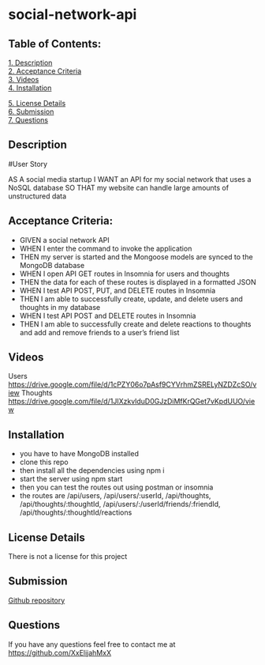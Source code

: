 # social-network-api

 ## Table of Contents:  
[1. Description](#Description)  
[2. Acceptance Criteria](#Acceptance-Criteria)  
[3. Videos](#Videos)  
[4. Installation](#Installation)

[5. License Details](#License-Details)  
[6. Submission](#Submission)   
[7. Questions](#Questions)  

## Description
#User Story

AS A social media startup
I WANT an API for my social network that uses a NoSQL database
SO THAT my website can handle large amounts of unstructured data

## Acceptance Criteria:
- GIVEN a social network API
- WHEN I enter the command to invoke the application
- THEN my server is started and the Mongoose models are synced to the MongoDB database
- WHEN I open API GET routes in Insomnia for users and thoughts
- THEN the data for each of these routes is displayed in a formatted JSON
- WHEN I test API POST, PUT, and DELETE routes in Insomnia
- THEN I am able to successfully create, update, and delete users and thoughts in my database
- WHEN I test API POST and DELETE routes in Insomnia
- THEN I am able to successfully create and delete reactions to thoughts and add and remove friends to a user’s friend list

## Videos
Users
https://drive.google.com/file/d/1cPZY06o7pAsf9CYVrhmZSRELyNZDZcSO/view
Thoughts
https://drive.google.com/file/d/1JIXzkvlduD0GJzDiMfKrQGet7vKpdUUO/view

## Installation
- you have to have MongoDB installed
- clone this repo
- then install all the dependencies using npm i
- start the server using npm start
- then you can test the routes out using postman or insomnia
- the routes are /api/users, /api/users/:userId, /api/thoughts, /api/thoughts/:thoughtId, /api/users/:/userId/friends/:friendId, /api/thoughts/:thoughtId/reactions

## License Details
There is not a license for this project

## Submission
[Github repository](https://github.com/XxElijahMxX/social-network-api)

## Questions
If you have any questions feel free to contact me at https://github.com/XxElijahMxX
